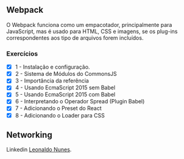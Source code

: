 ## Webpack

O Webpack funciona como um empacotador, principalmente para JavaScript, mas é usado para HTML, CSS e imagens, se os plug-ins correspondentes aos tipo de arquivos forem incluídos.

### Exercícios

- [x] 1 - Instalação e configuração.
- [x] 2 - Sistema de Módulos do CommonsJS
- [x] 3 - Importância da referência
- [x] 4 - Usando EcmaScript 2015 sem Babel
- [x] 5 - Usando EcmaScript 2015 com Babel
- [x] 6 - Interpretando o Operador Spread (Plugin Babel)
- [x] 7 - Adicionando o Preset do React
- [x] 8 - Adicionando o Loader para CSS

## Networking

Linkedin <a href="http://linkedin.com/in/leonaldo-nunes-4a3132188" target="_blank">Leonaldo Nunes</a>.
